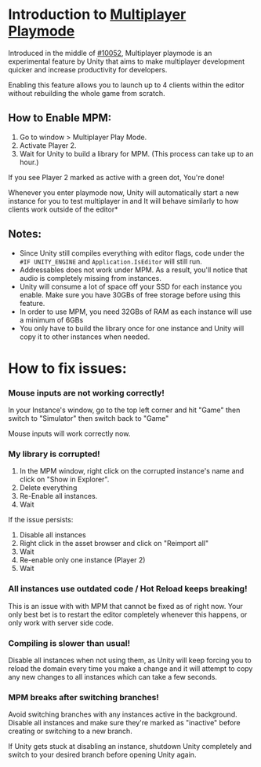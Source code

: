 # Introduction to [Multiplayer Playmode](https://docs.unity3d.com/Packages/com.unity.multiplayer.playmode@0.1/manual/index.html)

Introduced in the middle of [#10052](https://github.com/unitystation/unitystation/pull/10052), Multiplayer playmode is an experimental feature by Unity that aims to make multiplayer development quicker and increase productivity for developers. 

Enabling this feature allows you to launch up to 4 clients within the editor without rebuilding the whole game from scratch.


## How to Enable MPM:

1. Go to window > Multiplayer Play Mode.
2. Activate Player 2.
3. Wait for Unity to build a library for MPM. (This process can take up to an hour.)

If you see Player 2 marked as active with a green dot, You're done!

Whenever you enter playmode now, Unity will automatically start a new instance for you to test multiplayer in and It will behave similarly to how clients work outside of the editor*


## Notes:

* Since Unity still compiles everything with editor flags, code under the `#IF UNITY_ENGINE` and `Application.IsEditor` will still run.
* Addressables does not work under MPM. As a result, you'll notice that audio is completely missing from instances.
* Unity will consume a lot of space off your SSD for each instance you enable. Make sure you have 30GBs of free storage before using this feature.
* In order to use MPM, you need 32GBs of RAM as each instance will use a minimum of 6GBs
* You only have to build the library once for one instance and Unity will copy it to other instances when needed.

# How to fix issues:

### Mouse inputs are not working correctly!
In your Instance's window, go to the top left corner and hit "Game" then switch to "Simulator" then switch back to "Game"

Mouse inputs will work correctly now.

### My library is corrupted!

1. In the MPM window, right click on the corrupted instance's name and click on "Show in Explorer". 
2. Delete everything
3. Re-Enable all instances.
4. Wait

If the issue persists:

1. Disable all instances
2. Right click in the asset browser and click on "Reimport all"
3. Wait
4. Re-enable only one instance (Player 2)
5. Wait

### All instances use outdated code / Hot Reload keeps breaking!

This is an issue with with MPM that cannot be fixed as of right now. Your only best bet is to restart the editor completely whenever this happens, or only work with server side code.

### Compiling is slower than usual!

Disable all instances when not using them, as Unity will keep forcing you to reload the domain every time you make a change and it will attempt to copy any new changes to all instances which can take a few seconds.

### MPM breaks after switching branches!

Avoid switching branches with any instances active in the background. 
Disable all instances and make sure they're marked as "inactive" before creating or switching to a new branch.

If Unity gets stuck at disabling an instance, shutdown Unity completely and switch to your desired branch before opening Unity again.